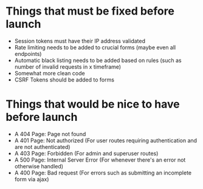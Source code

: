 # Things that must be fixed before launch
* Session tokens must have their IP address validated
* Rate limiting needs to be added to crucial forms (maybe even all endpoints)
* Automatic black listing needs to be added based on rules (such as number of invalid requests in x timeframe)
* Somewhat more clean code
* CSRF Tokens should be added to forms

# Things that would be nice to have before launch
* A 404 Page: Page not found
* A 401 Page: Not authorized (For user routes requiring authentication and are not authenticated)
* A 403 Page: Forbidden (For admin and superuser routes)
* A 500 Page: Internal Server Error (For whenever there's an error not otherwise handled)
* A 400 Page: Bad request (For errors such as submitting an incomplete form via ajax)
